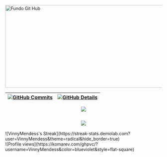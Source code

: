 

<img width="898" height="266" alt="Fundo Git Hub" src="https://github.com/user-attachments/assets/e83db8d0-b2f7-4990-85ba-a5189cf1cd7d" />



  
 | [![GitHub Commits](http://github-profile-summary-cards.vercel.app/api/cards/profile-details?username=VinnyMendess&theme=2077)](http://github-profile-summary-cards.vercel.app/api/cards/repos-per-language?username=VinnyMendess&theme=2077) | [![GitHub Details](http://github-profile-summary-cards.vercel.app/api/cards/stats?username=VinnyMendess&theme=2077)](https://github.com/vn7n24fzkq/github-profile-summary-cards) |  
 | ----------- | ----------- |


 
  <div align="center" >
<a href="https://skillicons.dev"   >
  <img src="https://skillicons.dev/icons?i=git,vscode,aws,javascript,java,mysql,css,html,react,nodejs,figma,ps,github,vercel,vite,bootstrap,discord,linkedin,instagram,discord" />
</a>

  <br />

  </div>

 
##
   <div align="center" >
     <img src="https://github-profile-trophy.vercel.app/?username=VinnyMendess&theme=dracula"/>
  </div>
    <br />
![VinnyMendess's Streak](https://streak-stats.demolab.com?user=VinnyMendess&theme=radical&hide_border=true)
<br />
![Profile views](https://komarev.com/ghpvc/?username=VinnyMendess&color=blueviolet&style=flat-square)
 






 
  
  

  



